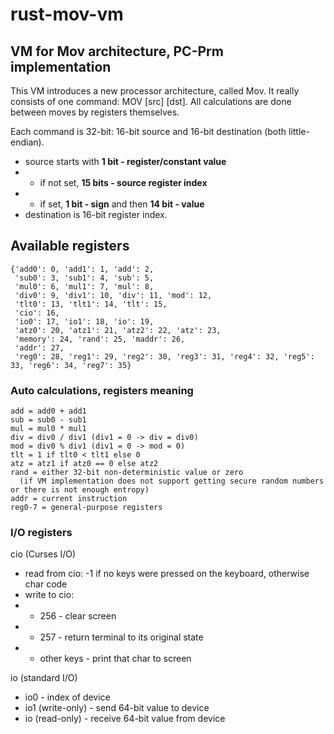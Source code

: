 # rust-mov-vm
## VM for Mov architecture, PC-Prm implementation

This VM introduces a new processor architecture, called Mov.
It really consists of one command: MOV [src] [dst].
All calculations are done between moves by registers themselves.

Each command is 32-bit: 16-bit source and 16-bit destination (both little-endian).
- source starts with **1 bit - register/constant value**
- - if not set, **15 bits - source register index**
- - if set, **1 bit - sign** and then **14 bit - value**
- destination is 16-bit register index.

## Available registers
```
{'add0': 0, 'add1': 1, 'add': 2,
 'sub0': 3, 'sub1': 4, 'sub': 5,
 'mul0': 6, 'mul1': 7, 'mul': 8,
 'div0': 9, 'div1': 10, 'div': 11, 'mod': 12,
 'tlt0': 13, 'tlt1': 14, 'tlt': 15,
 'cio': 16,
 'io0': 17, 'io1': 18, 'io': 19,
 'atz0': 20, 'atz1': 21, 'atz2': 22, 'atz': 23,
 'memory': 24, 'rand': 25, 'maddr': 26,
 'addr': 27,
 'reg0': 28, 'reg1': 29, 'reg2': 30, 'reg3': 31, 'reg4': 32, 'reg5': 33, 'reg6': 34, 'reg7': 35}
```

### Auto calculations, registers meaning
```
add = add0 + add1
sub = sub0 - sub1
mul = mul0 * mul1
div = div0 / div1 (div1 = 0 -> div = div0)
mod = div0 % div1 (div1 = 0 -> mod = 0)
tlt = 1 if tlt0 < tlt1 else 0
atz = atz1 if atz0 == 0 else atz2
rand = either 32-bit non-deterministic value or zero
  (if VM implementation does not support getting secure random numbers or there is not enough entropy)
addr = current instruction
reg0-7 = general-purpose registers
```

### I/O registers
cio (Curses I/O)
- read from cio: -1 if no keys were pressed on the keyboard, otherwise char code
- write to cio:
- - 256 - clear screen
- - 257 - return terminal to its original state
- - other keys - print that char to screen

io (standard I/O)
- io0 - index of device
- io1 (write-only) - send 64-bit value to device
- io  (read-only)  - receive 64-bit value from device
